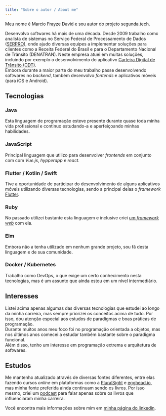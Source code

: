 ```yaml
---
title: "Sobre o autor / About me"
---
```


Meu nome é Marcio Frayze David e sou autor do projeto segunda.tech.
  
Desenvolvo softwares há mais de uma década. Desde 2009 trabalho como
analista de sistemas no Serviço Federal de Processamento de Dados
([SERPRO](https://serpro.gov.br)), onde ajudo diversas equipes a
implementar soluções para clientes como a Receita Federal do Brasil e
para o Departamento Nacional de Trânsito (DENATRAN). Neste empresa atuei
em muitas soluções, incluindo por exemplo o desenvolvimento do aplicativo
[Carteira Digital de Trânsito (CDT)](https://servicos.serpro.gov.br/carteira-digital/).  
Embora durante a maior parte do meu trabalho passe desenvolvendo softwares
no *backend*, também desenvolvo *fontends* e aplicativos móveis (para iOS e
Android).

## Tecnologias

### Java
Esta linguagem de programação esteve presente durante quase toda minha vida
profissional e continuo estudando-a e aperfeiçoando minhas habilidades.

### JavaScript
Principal linguagem que utilizo para desenvolver *frontends* em conjunto com
com *Vue.js*, *hypperapp* e *react*.

### Flutter / Kotlin / Swift
Tive a oportunidade de participar do desenvolvimento de alguns aplicativos
móveis utilizando diversas tecnologias, sendo a principal delas o *framework* 
[Flutter](https://flutter.dev).

### Ruby
No passado utilizei bastante esta linguagem e inclusive criei [um *framework web*](https://github.com/marciofrayze/rackstep) com ela.

### Elm
Embora não a tenha utilizado em nenhum grande projeto, sou fã desta linguagem
e de sua comunidade.

### Docker / Kubernetes
Trabalho como DevOps, o que exige um certo conhecimento nesta tecnologias, mas
é um assunto que ainda estou em um nível intermediário.

## Interesses
Listei acima apenas algumas das diversas tecnologias que estudei ao longo da
minha carreira, mas sempre priorizei os conceitos acima de tudo. Por isso,
dou atenção especial aos estudos de paradigmas e boas práticas de programação.  
Durante muitos anos meu foco foi no programação orientada a objetos, mas nos
últimos anos comecei a estudar também bastante sobre o paradigma funcional.  
Além disso, tenho um interesse em programação extrema e
 arquitetura de softwares.  

## Estudos
Me mantenho atualizado através de diversas fontes diferentes, entre elas
fazendo cursos *online* em plataformas como a 
[PluralSight](https://pluralsight.com) e [egghead.io](https://egghead.com),
mas minha fonte preferida ainda continuam sendo os livros. Por isso mesmo, criei
um [podcast](https://segunda.tech/tags/podcast/) para falar apenas sobre os 
livros que influenciaram minha carreira.
  
Você encontra mais informações sobre mim em [minha página do linkedin](https://www.linkedin.com/in/marcio-frayze-a37319b/).
  

